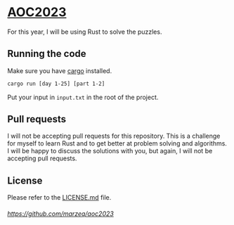 # [AOC2023](https://adventofcode.com/2023/)

For this year, I will be using Rust to solve the puzzles.

## Running the code

Make sure you have [cargo](https://doc.rust-lang.org/cargo/getting-started/installation.html) installed.

```bash
cargo run [day 1-25] [part 1-2]
```

Put your input in `input.txt` in the root of the project.

## Pull requests

I will not be accepting pull requests for this repository. This is a challenge for myself to learn Rust and to get better at problem solving and algorithms. I will be happy to discuss the solutions with you, but again, I will not be accepting pull requests.

## License

Please refer to the [LICENSE.md](LICENSE.md) file.

###### https://github.com/marzeq/aoc2023
